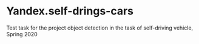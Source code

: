 # Yandex.self-drings-cars
Test task for the project object detection in the task of self-driving vehicle, Spring 2020

